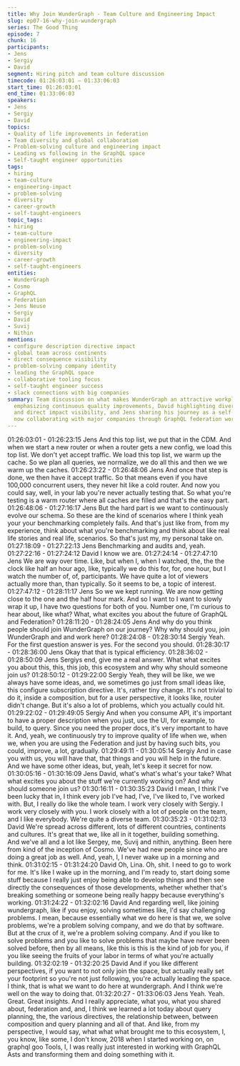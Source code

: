 ```yaml
---
title: Why Join WunderGraph - Team Culture and Engineering Impact
slug: ep07-16-why-join-wundergraph
series: The Good Thing
episode: 7
chunk: 16
participants:
- Jens
- Sergiy
- David
segment: Hiring pitch and team culture discussion
timecode: 01:26:03:01 – 01:33:06:03
start_time: 01:26:03:01
end_time: 01:33:06:03
speakers:
- Jens
- Sergiy
- David
topics:
- Quality of life improvements in federation
- Team diversity and global collaboration
- Problem-solving culture and engineering impact
- Leading vs following in the GraphQL space
- Self-taught engineer opportunities
tags:
- hiring
- team-culture
- engineering-impact
- problem-solving
- diversity
- career-growth
- self-taught-engineers
topic_tags:
- hiring
- team-culture
- engineering-impact
- problem-solving
- diversity
- career-growth
- self-taught-engineers
entities:
- WunderGraph
- Cosmo
- GraphQL
- Federation
- Jens Neuse
- Sergiy
- David
- Suvij
- Nithin
mentions:
- configure description directive impact
- global team across continents
- direct consequence visibility
- problem-solving company identity
- leading the GraphQL space
- collaborative tooling focus
- self-taught engineer success
- slack connections with big companies
summary: Team discussion on what makes WunderGraph an attractive workplace, with Sergiy
  emphasizing continuous quality improvements, David highlighting diverse team culture
  and direct impact visibility, and Jens sharing his journey as a self-taught engineer
  now collaborating with major companies through GraphQL federation work.
---
```


01:26:03:01 - 01:26:23:15
Jens
And this top list, we put that in the CDM. And when we start a new router or when a router gets
a new config, we load this top list. We don't yet accept traffic. We load this top list, we warm up
the cache. So we plan all queries, we normalize, we do all this and then we we warm up the
caches.
01:26:23:22 - 01:26:48:06
Jens
And once that step is done, we then have it accept traffic. So that means even if you have
100,000 concurrent users, they never hit like a cold router. And now you could say, well, in your
lab you're never actually testing that. So what you're testing is a warm router where all caches
are filled and that's the easy part.
01:26:48:06 - 01:27:16:17
Jens
But the hard part is we want to continuously evolve our schema. So these are the kind of
scenarios where I think yeah your your benchmarking completely fails. And that's just like from,
from my experience, think about what you're benchmarking and think about like real life stories
and real life, scenarios. So that's just my, my personal take on.
01:27:18:09 - 01:27:22:13
Jens
Benchmarking and audits and, yeah.
01:27:22:16 - 01:27:24:12
David
I know we are.
01:27:24:14 - 01:27:47:10
Jens
We are way over time. Like, but when I, when I watched, the, the the clock like half an hour ago,
like, typically we do this for, for, one hour, but I watch the number of, of, participants. We have
quite a lot of viewers actually more than, than typically. So it seems to be, a topic of interest.
01:27:47:12 - 01:28:11:17
Jens
So we we kept running. We are now getting close to the one and the half hour mark. And so I
want to I want to slowly wrap it up, I have two questions for both of you. Number one, I'm
curious to hear about, like what? What, what excites you about the future of GraphQL and
Federation?
01:28:11:20 - 01:28:24:05
Jens
And why do you think people should join WunderGraph on our journey? Why why should you,
join WunderGraph and and work here?
01:28:24:08 - 01:28:30:14
Sergiy
Yeah. For the first question answer is yes. For the second you should.
01:28:30:17 - 01:28:36:00
Jens
Okay that that is typical efficiency.
01:28:36:02 - 01:28:50:09
Jens
Sergiys end, give me a real answer. What what excites you about this, this, this job, this
ecosystem and why why should someone join us?
01:28:50:12 - 01:29:22:00
Sergiy
Yeah, they will be like, we we always have some ideas, and, we sometimes go just from small
ideas like, this configure subscription directive. It's, rather tiny change. It's not trivial to do it,
inside a composition, but for a user perspective, it looks like, router didn't change. But it's also a
lot of problems, which you actually could hit.
01:29:22:02 - 01:29:49:05
Sergiy
And when you consume API, it's important to have a proper description when you just, use the
UI, for example, to build, to query. Since you need the proper docs, it's very important to have it.
And, yeah, we continuously try to improve quality of life when we, when we, when you are using
the Federation and just by having such bits, you could, improve, a lot, gradually.
01:29:49:11 - 01:30:05:14
Sergiy
And in case you with us, you will have that, that things and you will help in the future. And we
have some other ideas, but, yeah, let's keep it secret for now.
01:30:05:16 - 01:30:16:09
Jens
David, what's what's what's your take? What what excites you about the stuff we're currently
working on? And why should someone join us?
01:30:16:11 - 01:30:35:23
David
I mean, I think I've been lucky that in, I think every job I've had, I've, I've liked to, I've worked
with. But, I really do like the whole team. I work very closely with Sergiy. I work very closely with
you. I work closely with a lot of people on the team, and I like everybody. We're quite a diverse
team.
01:30:35:23 - 01:31:02:13
David
We're spread across different, lots of different countries, continents and cultures. It's great that
we, like all in it together, building something. And we've all and a lot like Sergey, me, Suvij and
nithin, anything. Been here from kind of the inception of Cosmo. We've had new people since
who are doing a great job as well. And, yeah, I, I never wake up in a morning and think.
01:31:02:15 - 01:31:24:20
David
Oh, Lina. Oh, shit. I need to go to work for me. It's like I wake up in the morning, and I'm ready
to, start doing some stuff because I really just enjoy being able to develop things and then see
directly the consequences of those developments, whether whether that's breaking something
or someone being really happy because everything's working.
01:31:24:22 - 01:32:02:16
David
And regarding well, like joining wundergraph, like if you enjoy, solving sometimes like, I'd say
challenging problems. I mean, because essentially what we do here is that we, we solve
problems, we're a problem solving company, and we do that by software. But at the crux of it,
we're a problem solving company. And if you like to solve problems and you like to solve
problems that maybe have never been solved before, then by all means, like this is this is the
kind of job for you, if you like seeing the fruits of your labor in terms of what you're actually
building.
01:32:02:19 - 01:32:20:25
David
And if you like different perspectives, if you want to not only join the space, but actually really
set your footprint so you're not just following, you're actually leading the space. I think, that is
what we want to do here at wundergraph. And I think we're well on the way to doing that.
01:32:20:27 - 01:33:06:03
Jens
Yeah. Yeah. Great. Great insights. And I really appreciate, what you, what you shared about,
federation and, and, I think we learned a lot today about query planning, the, the various
directives, the relationship between, between composition and query planning and all of that.
And like, from my perspective, I would say, what what what brought me to this ecosystem, I, you
know, like some, I don't know, 2018 when I started working on, on graphql goo Tools, I, I was
really just interested in working with GraphQL Asts and transforming them and doing something
with it.